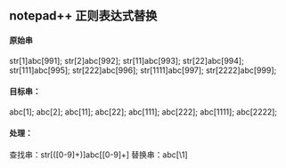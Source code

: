 ## notepad++ 正则表达式替换

#### 原始串
str[1]abc[991];
str[2]abc[992];
str[11]abc[993];
str[22]abc[994];
str[111]abc[995];
str[222]abc[996];
str[1111]abc[997];
str[2222]abc[999];

#### 目标串：
abc[1];
abc[2];
abc[11];
abc[22];
abc[111];
abc[222];
abc[1111];
abc[2222];

#### 处理：
查找串：str\[([0-9]+)\]abc\[[0-9]+\]
替换串：abc[\1]
